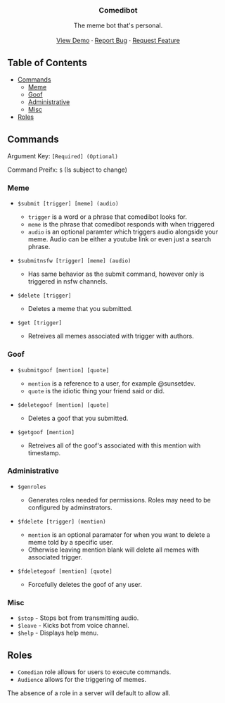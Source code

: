 <!-- PROJECT LOGO -->
<br />
<p align="center">
  <h3 align="center">Comedibot</h3>

  <p align="center">
    The meme bot that's personal. 
    <br />
    <br />
    <a href="https://github.com/github_username/repo_name">View Demo</a>
    ·
    <a href="https://github.com/sunset-developer/ComediBot/issues">Report Bug</a>
    ·
    <a href="https://github.com/sunset-developer/ComediBot/pulls">Request Feature</a>
  </p>
</p>



<!-- TABLE OF CONTENTS -->
## Table of Contents

* [Commands](#Commands)
  * [Meme](#meme)
  * [Goof](#goof)
  * [Administrative](#administrative)
   * [Misc](#misc)
* [Roles](#roles)


## Commands
Argument Key: ```[Required] (Optional)```

Command Preifx: ```$``` (Is subject to change)

### Meme
  
* ```$submit [trigger] [meme] (audio)```
  - ```trigger``` is a word or a phrase that comedibot looks for.
  - ```meme``` is the phrase that comedibot responds with when triggered
  - ```audio``` is an optional paramter which triggers audio alongside your meme. Audio can be either a youtube link or even just a search phrase.
  
* ```$submitnsfw [trigger] [meme] (audio)```
  - Has same behavior as the submit command, however only is triggered in nsfw channels.
    
* ```$delete [trigger]```
  - Deletes a meme that you submitted.
  
* ```$get [trigger]```
  - Retreives all memes associated with trigger with authors.
  
### Goof

* ```$submitgoof [mention] [quote]```
  - ```mention``` is a reference to a user, for example @sunsetdev.
  - ```quote``` is the idiotic thing your friend said or did.
  
* ```$deletegoof [mention] [quote]```
  - Deletes a goof that you submitted.
  
* ```$getgoof [mention]```
  - Retreives all of the goof's associated with this mention with timestamp.
 
### Administrative

* ```$genroles```
  - Generates roles needed for permissions. Roles may need to be configured by adminstrators.
  
* ```$fdelete [trigger] (mention)```
  - ```mention``` is an optional paramater for when you want to delete a meme told by a specific user.
  - Otherwise leaving mention blank will delete all memes with associated trigger.

* ```$fdeletegoof [mention] [quote]```
  - Forcefully deletes the goof of any user.
  
### Misc

* ```$stop``` - Stops bot from transmitting audio.
* ```$leave``` - Kicks bot from voice channel.
* ```$help``` - Displays help menu.
  
## Roles

* ```Comedian``` role allows for users to execute commands.
* ```Audience``` allows for the triggering of memes.

The absence of a role in a server will default to allow all.

